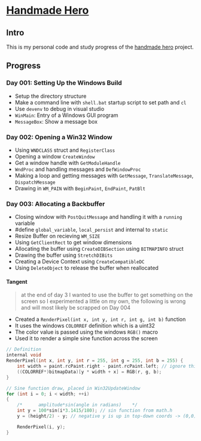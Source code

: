 [Handmade Hero](https://handmadehero.org/)
==========================================


## Intro

This is my personal code and study progress of the [handmade hero](https://handmadehero.org/) project.

## Progress

### Day 001: Setting Up the Windows Build
- Setup the directory structure
- Make a command line with `shell.bat` startup script to set path and `cl`
- Use `devenv` to debug in visual studio
- `WinMain`: Entry of a Windows GUI program
- `MessageBox`: Show a message box

### Day 002: Opening a Win32 Window
- Using `WNDCLASS` struct and `RegisterClass`
- Opening a window `CreateWindow`
- Get a window handle with `GetModuleHandle`
- `WndProc` and handling messages and `DefWindowProc`
- Making a loop and getting messages with `GetMessage`, `TranslateMessage`, `DispatchMessage`
- Drawing in `WM_PAIN` with `BeginPaint`, `EndPaint`, `PatBlt`

### Day 003: Allocating a Backbuffer
- Closing window with `PostQuitMessage` and handling it with a `running` variable
- #define `global_variable`, `local_persist` and internal to `static`
- Resize Buffer on recieving `WM_SIZE`
- Using `GetClientRect` to get window dimensions
- Allocating the buffer using `CreateDIBSection` using `BITMAPINFO` struct
- Drawing the buffer using `StretchDIBits`
- Creating a Device Context using `CreateCompatibleDC`
- Using `DeleteObject` to release the buffer when reallocated

#### Tangent
> at the end of day 3 I wanted to use the buffer to get something on the screen so I experimented a little on my own, the following is wrong and will most likely be scrapped on Day 004
- Created a `RenderPixel(int x, int y, int r, int g, int b)` function
- It uses the windows `COLORREF` definition which is a uint32
- The color value is passed using the windows `RGB()` macro
- Used it to render a simple sine function across the screen
```C
// Definition
internal void
RenderPixel(int x, int y, int r = 255, int g = 255, int b = 255) {
    int width = paint.rcPaint.right - paint.rcPaint.left; // ignore this way of getting the width, will be changed later
    ((COLORREF*)bitmapData)[y * width + x] = RGB(r, g, b);
}

// Sine function draw, placed in Win32UpdateWindow
for (int i = 0; i < width; ++i)
{
    /*      amplitude*sin(angle in radians)    */
    int y = 100*sin(i*3.1415/180); // sin function from math.h
    y = (height/2) - y; // negative y is up in top-down coords -> (0,0) at upper-left corner

    RenderPixel(i, y);
}
```